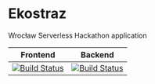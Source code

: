 # Ekostraz
Wrocław Serverless Hackathon application

| Frontend  | Backend |
|---|---|
| [![Build Status](https://dev.azure.com/lightning-team/Ekostraz/_apis/build/status/Frontend-CI?branchName=frontend)](https://dev.azure.com/lightning-team/Ekostraz/_build/latest?definitionId=2&branchName=frontend)  | [![Build Status](https://dev.azure.com/lightning-team/Ekostraz/_apis/build/status/Backend-CI?branchName=dev)](https://dev.azure.com/lightning-team/Ekostraz/_build/latest?definitionId=1&branchName=dev)  |

